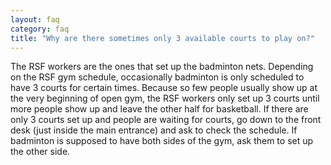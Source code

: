 ```yaml
---
layout: faq
category: faq
title: "Why are there sometimes only 3 available courts to play on?"
---
```


The RSF workers are the ones that set up the badminton nets. Depending on the RSF gym schedule, occasionally badminton is only scheduled to have 3 courts for certain times. Because so few people usually show up at the very beginning of open gym, the RSF workers only set up 3 courts until more people show up and leave the other half for basketball. If there are only 3 courts set up and people are waiting for courts, go down to the front desk (just inside the main entrance) and ask to check the schedule. If badminton is supposed to have both sides of the gym, ask them to set up the other side.

